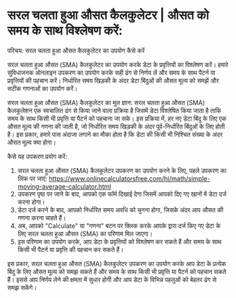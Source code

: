 सरल चलता हुआ औसत कैलकुलेटर | औसत को समय के साथ विश्लेषण करें:
=============================================================

परिचय: सरल चलता हुआ औसत कैलकुलेटर का उपयोग कैसे करें

सरल चलता हुआ औसत (SMA) कैलकुलेटर का उपयोग करके डेटा के प्रवृत्तियों का विश्लेषण करें। हमारे सुविधाजनक ऑनलाइन उपकरण का उपयोग करके सही ढंग से निर्णय लें और समय के साथ पैटर्न या प्रवृत्तियों की पहचान करें। निर्धारित समय खिड़की के अंदर डेटा बिंदुओं की औसत मूल्य को समझें और सटीक गणनाओं का उपयोग करें।

सरल चलता हुआ औसत (SMA) कैलकुलेटर का मूल ज्ञान: सरल चलता हुआ औसत (SMA) कैलकुलेशन एक स्वचालित ढंग से किया जाने वाला प्रक्रिया है जिसमें डेटा विश्लेषित किया जाता है ताकि समय के साथ किसी भी प्रवृत्ति या पैटर्न को पहचाना जा सके। इस प्रक्रिया में, हर नए डेटा बिंदु के लिए एक औसत मूल्य की गणना की जाती है, जो निर्धारित समय खिड़की के अंदर पूर्व-निर्धारित बिंदुओं के लिए होती है। इस प्रकार, हमारे पास अंदाजा लगाने का मौका होता है कि डेटा की किसी भी निश्चित संख्या के अंदर औसत मूल्य क्या होगा।

कैसे यह उपकरण प्रयोग करें:

1. सरल चलता हुआ औसत (SMA) कैलकुलेटर उपकरण का उपयोग करने के लिए, पहले उपकरण का लिंक पर जाएं: <https://www.onlinecalculatorsfree.com/hi/math/simple-moving-average-calculator.html>
2. उपकरण पृष्ठ पर जाने के बाद, आपको एक फॉर्म दिखाई देगा जिसमें आपको दिए गए खानों में डेटा दर्ज करना होगा।
3. डेटा दर्ज करने के बाद, आपको निर्धारित समय अवधि को चुनना होगा, जिसके अंदर आप औसत की गणना करना चाहते हैं।
4. अब, आपको "Calculate" या "गणना" बटन पर क्लिक करके आपके द्वारा दर्ज किए गए डेटा के लिए सरल चलता हुआ औसत (SMA) का परिणाम मिल जाएगा।
5. इस परिणाम का उपयोग करके, आप डेटा के प्रवृत्तियों को विश्लेषण कर सकते हैं और समय के साथ किसी भी पैटर्न या प्रवृत्ति की पहचान कर सकते हैं।

इस प्रकार, सरल चलता हुआ औसत (SMA) कैलकुलेटर उपकरण का उपयोग करके आप डेटा के प्रत्येक बिंदु के लिए औसत मूल्य को समझ सकते हैं और समय के साथ किसी भी प्रवृत्ति या पैटर्न को पहचान सकते हैं। इससे आप निर्णय लेने की क्षमता में सुधार होगी और आप डेटा के विभिन्न पहलुओं को बेहतर ढंग से समझ सकेंगे।